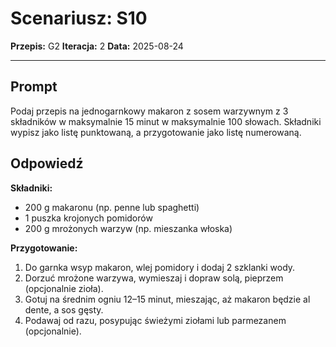 ﻿# Scenariusz: S10
**Przepis:** G2
**Iteracja:** 2
**Data:** 2025-08-24

---

## Prompt
Podaj przepis na jednogarnkowy makaron z sosem warzywnym z 3 składników w maksymalnie 15 minut w maksymalnie 100 słowach. Składniki wypisz jako listę punktowaną, a przygotowanie jako listę numerowaną.


## Odpowiedź
**Składniki:**

* 200 g makaronu (np. penne lub spaghetti)
* 1 puszka krojonych pomidorów
* 200 g mrożonych warzyw (np. mieszanka włoska)

**Przygotowanie:**

1. Do garnka wsyp makaron, wlej pomidory i dodaj 2 szklanki wody.
2. Dorzuć mrożone warzywa, wymieszaj i dopraw solą, pieprzem (opcjonalnie zioła).
3. Gotuj na średnim ogniu 12–15 minut, mieszając, aż makaron będzie al dente, a sos gęsty.
4. Podawaj od razu, posypując świeżymi ziołami lub parmezanem (opcjonalnie).
